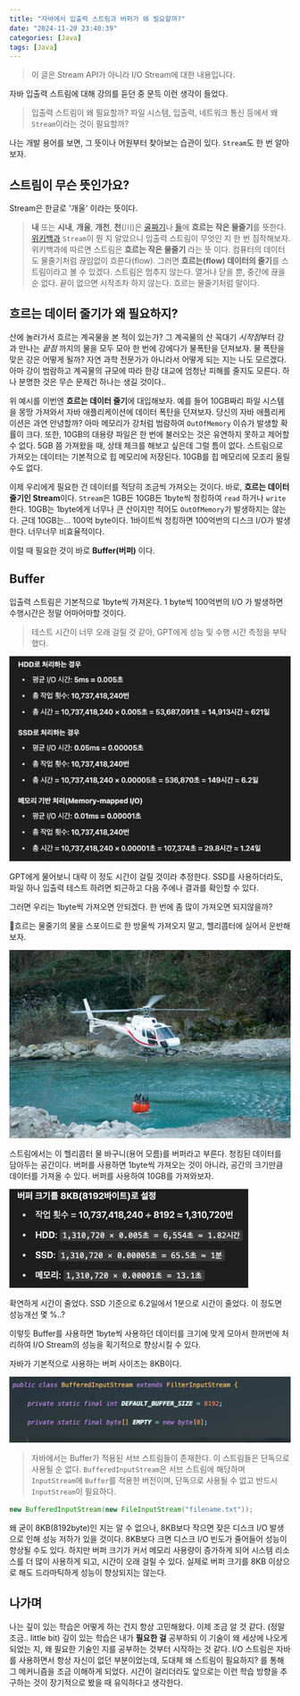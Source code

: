 ```yaml
---
title: "자바에서 입출력 스트림과 버퍼가 왜 필요할까?"
date: "2024-11-20 23:40:39"
categories: [Java]
tags: [Java]
---
```


> 이 글은 Stream API가 아니라 I/O Stream에 대한 내용입니다.

자바 입출력 스트림에 대해 강의를 듣던 중 문득 이런 생각이 들었다.

> 입출력 스트림이 왜 필요할까? 파일 시스템, 입출력, 네트워크 통신 등에서  왜 `Stream`이라는 것이 필요할까?


나는 개발 용어를 보면, 그 뜻이나 어원부터 찾아보는 습관이 있다. `Stream`도 한 번 알아보자.

## 스트림이 무슨 뜻인가요?
Stream은 한글로 '개울' 이라는 뜻이다. 
> **내** 또는 **시내**, **개울**, **개천**, **천**(川)은 [골짜기](https://ko.wikipedia.org/wiki/%EA%B3%A8%EC%A7%9C%EA%B8%B0 "골짜기")나 [들](https://ko.wikipedia.org/wiki/%EB%93%A4 "들")에 **흐르는 작은 물줄기**를 뜻한다.
> [위키백과](https://ko.wikipedia.org/wiki/%EB%82%B4)
`Stream`이 뭔 지 알았으니 입출력 스트림이 무엇인 지 한 번 짐작해보자. 위키백과에 따르면 스트림은 **흐르는 작은 물줄기** 라는 뜻 이다. 컴퓨터의 데이터도 물줄기처럼 끊임없이 흐른다(flow). 그러면 **흐르는(flow) 데이터의 줄기**를 스트림이라고 볼 수 있겠다.
스트림은 멈추지 않는다. 열거나 닫을 뿐, 중간에 끊을 순 없다. 끝이 없으면 시작조차 하지 않는다. 흐르는 물줄기처럼 말이다.

## 흐르는 데이터 줄기가 왜 필요하지?
산에 놀러가서 흐르는 계곡물을 본 적이 있는가? 그 계곡물의 산 꼭대기 *시작점*부터 강과 만나는 *끝점* 까지의 물을 모두 모아 한 번에 강에다가 물폭탄을 던져보자. 물 폭탄을 맞은 강은 어떻게 될까? 자연 과학 전문가가 아니라서 어떻게 되는 지는 나도 모르겠다. 아마 강이 범람하고 계곡물의 규모에 따라 한강 대교에 엄청난 피해를 줄지도 모른다. 하나 분명한 것은 무슨 문제건 하나는 생길 것이다..

위 예시를 이번엔 **흐르는 데이터 줄기**에 대입해보자. 예를 들어 10GB짜리 파일 시스템을 몽땅 가져와서 자바 애플리케이션에 데이터 폭탄을 던져보자. 당신의 자바 애플리케이션은 과연 안녕할까?
아마 메모리가 강처럼 범람하여 `OutOfMemory` 이슈가 발생할 확률이 크다. 또한, 10GB의 대용량 파일은 한 번에 불러오는 것은 유연하지 못하고 제어할 수 없다. 5GB 쯤 가져왔을 때, 상태 체크를 해보고 싶은데 그럴 틈이 없다.
스트림으로 가져오는 데이터는 기본적으로 힙 메모리에 저장된다. 10GB를 힙 메모리에 모조리 올릴 수도 없다.

이제 우리에게 필요한 건 데이터를 적당히 조금씩 가져오는 것이다. 바로, **흐르는 데이터 줄기인 Stream**이다. `Stream`은 1GB든 10GB든 1byte씩 청킹하여 `read` 하거나 `write`한다. 10GB는 1byte에게 너무나 큰 산이지만 적어도 `OutOfMemory`가 발생하지는 않는다.
근데 10GB는... 100억 byte이다. 1바이트씩 청킹하면 100억번의 디스크 I/O가 발생한다. 너무너무 비효율적이다.

이럴 때 필요한 것이 바로 **Buffer(버퍼)** 이다.

## Buffer
입출력 스트림은 기본적으로 1byte씩 가져온다. 1 byte씩 100억번의 I/O 가 발생하면 수행시간은 정말 어마어마할 것이다.

> 테스트 시간이 너무 오래 걸릴 것 같아, GPT에게 성능 및 수행 시간 측정을 부탁했다.

![image](/assets/img/2024-11-20-자바에서-입출력-스트림과-버퍼가-왜-필요할까/Pasted-image-20241120230606.png)

GPT에게 물어보니 대략 이 정도 시간이 걸릴 것이라 추정한다.
SSD를 사용하더라도, 파일 하나 입출력 테스트 하려면 퇴근하고 다음 주에나 결과를 확인할 수 있다.

그러면 우리는 1byte씩 가져오면 안되겠다. 한 번에 좀 많이 가져오면 되지않을까?

흐르는 물줄기의 물을 스포이드로 한 방울씩 가져오지 말고, 헬리콥터에 실어서 운반해보자.

![image](/assets/img/2024-11-20-자바에서-입출력-스트림과-버퍼가-왜-필요할까/Pasted-image-20241120231629.png)

스트림에서는 이 헬리콥터 물 바구니(용어 모름)를 버퍼라고 부른다. 청킹된 데이터를 담아두는 공간이다. 버퍼를 사용하면 1byte씩 가져오는 것이 아니라, 공간의 크기만큼 데이터를 가져올 수 있다. 버퍼를 사용하여 10GB를 가져와보자.

![image](/assets/img/2024-11-20-자바에서-입출력-스트림과-버퍼가-왜-필요할까/Pasted-image-20241120233841.png)

확연하게 시간이 줄었다. SSD 기준으로 6.2일에서 1분으로 시간이 줄었다. 이 정도면 성능개선 몇 %..?

이렇듯 Buffer를 사용하면 1byte씩 사용하던 데이터를 크기에 맞게 모아서 한꺼번에 처리하여 I/O Stream의 성능을 획기적으로 향상시킬 수 있다.

자바가 기본적으로 사용하는 버퍼 사이즈는 8KB이다.

![image](/assets/img/2024-11-20-자바에서-입출력-스트림과-버퍼가-왜-필요할까/Pasted-image-20241120232050.png)

> 자바에서는 Buffer가 적용된 서브 스트림들이 존재한다. 이 스트림들은 단독으로 사용될 순 없다. `BufferedInputStream`은 서브 스트림에 해당하며 `InputStream`에 `Buffer`를 적용한 버전이며, 단독으로 사용될 수 없고 반드시 `InputStream`이 필요하다.

```java
new BufferedInputStream(new FileInputStream("filename.txt"));
```

왜 굳이 8KB(8192byte)인 지는 알 수 없으나, 8KB보다 작으면 잦은 디스크 I/O 발생으로 인해 성능 저하가 있을 것이다. 8KB보다 크면 디스크 I/O 빈도가 줄어들어 성능이 향상될 수도 있다. 하지만 버퍼 크기가 커서 메모리 사용량이 증가하게 되어 시스템 리소스를 더 많이 사용하게 되고, 시간이 오래 걸릴 수 있다. 실제로 버퍼 크기를 8KB 이상으로 해도 드라마틱하게 성능이 향상되지는 않는다.

## 나가며
나는 깊이 있는 학습은 어떻게 하는 건지 항상 고민해왔다. 이제 조금 알 것 같다. (정말 조금.. little bit)
깊이 있는 학습은 내가 **필요한 걸** 공부하되 이 기술이 왜 세상에 나오게 되었는 지, 왜 필요한 기술인 지를 공부하는 것부터 시작하는 것 같다. I/O 스트림은 자바를 사용하면서 항상 자신이 없던 부분이었는데, 도대체 왜 스트림이 필요하지? 를 통해 그 메커니즘을 조금 이해하게 되었다. 시간이 걸리더라도 앞으로는 이런 학습 방향을 추구하는 것이 장기적으로 봤을 때 유익하다고 생각한다.
